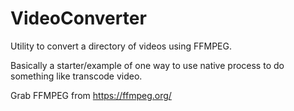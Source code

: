# VideoConverter
Utility to convert a directory of videos using FFMPEG.

Basically a starter/example of one way to use native process to do something like transcode video.

Grab FFMPEG from https://ffmpeg.org/
